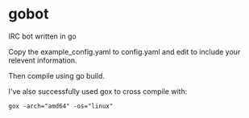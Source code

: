 # gobot
IRC bot written in go

Copy the example_config.yaml to config.yaml and edit to include your relevent information.

Then compile using go build.

I've also successfully used gox to cross compile with:

    gox -arch="amd64" -os="linux"
